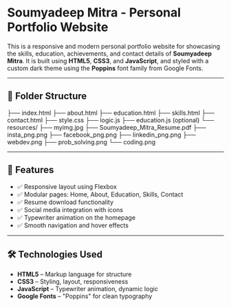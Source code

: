 # Soumyadeep Mitra - Personal Portfolio Website

This is a responsive and modern personal portfolio website for showcasing the skills, education, achievements, and contact details of **Soumyadeep Mitra**. It is built using **HTML5**, **CSS3**, and **JavaScript**, and styled with a custom dark theme using the **Poppins** font family from Google Fonts.

---

## 📁 Folder Structure

├── index.html
├── about.html
├── education.html
├── skills.html
├── contact.html
├── style.css
├── logic.js
├── education.js (optional)
└── resources/
├── myimg.jpg
├── Soumyadeep_Mitra_Resume.pdf
├── insta_png.png
├── facebook_png.png
├── linkedin_png.png
├── webdev.png
├── prob_solving.png
└── coding.png


---

## 🚀 Features

- ✅ Responsive layout using Flexbox
- ✅ Modular pages: Home, About, Education, Skills, Contact
- ✅ Resume download functionality
- ✅ Social media integration with icons
- ✅ Typewriter animation on the homepage
- ✅ Smooth navigation and hover effects

---

## 🛠️ Technologies Used

- **HTML5** – Markup language for structure  
- **CSS3** – Styling, layout, responsiveness  
- **JavaScript** – Typewriter animation, dynamic logic  
- **Google Fonts** – "Poppins" for clean typography  
